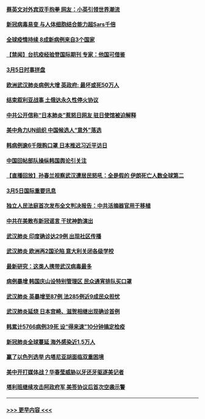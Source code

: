 #### [蔡英文对外宾双手抱拳 网友：小英引领世界潮流](../pages/prog202/a102793003.md?t=03061431) 
#### [新冠病毒易变 与人体细胞结合能力超Sars千倍](../pages/prog202/a102792974.md?t=03061431) 
#### [全球疫情持续 8成新病例来自3个国家](../pages/prog202/a102792857.md?t=03061431) 
#### [【禁闻】台抗疫经验登国际期刊 专家：他国可借鉴](../pages/prog202/a102792813.md?t=03061431) 
#### [3月5日时事拼盘](../pages/prog202/a102792802.md?t=03061431) 
#### [欧洲武汉肺炎病例大增 英政府: 最坏或死50万人](../pages/prog202/a102792740.md?t=03061431) 
#### [结束叙利亚战事 土俄达永久性停火协议](../pages/prog202/a102792768.md?t=03061431) 
#### [中共公开信称“日本肺炎”惹怒日网友  驻日使馆被迫解释](../pages/prog202/a102792702.md?t=03061431) 
#### [美中角力UN组织 中国候选人“意外”落选](../pages/prog202/a102792651.md?t=03061431) 
#### [韩病例逾6千限购口罩 日本推迟习近平访日](../pages/prog202/a102792657.md?t=03061431) 
#### [中国回帖部队操纵韩国舆论引关注](../pages/prog202/a102792604.md?t=03061431) 
#### [【直播回放】孙春兰视察武汉遭居民怒吼：全是假的 伊朗死亡人数全球第二](../pages/prog202/a102792487.md?t=03061431) 
#### [3月5日国际重要讯息](../pages/prog202/a102792420.md?t=03061431) 
#### [独立人民法庭首次发布全文判决报告：中共活摘器官用于移植](../pages/prog202/a102792401.md?t=03061431) 
#### [中共在美散布新冠谣言 干扰神韵演出](../pages/prog202/a102792386.md?t=03061431) 
#### [武汉肺炎 印度确诊达29例 出现社区传播](../pages/prog202/a102792349.md?t=03061431) 
#### [武汉肺炎 欧洲再2国沦陷 意大利关闭各级学校](../pages/prog202/a102792333.md?t=03061431) 
#### [最新研究：这类人携带武汉病毒最多](../pages/prog202/a102792332.md?t=03061431) 
#### [病例暴增 韩国庆山设特别管理区 民众通宵排队买口罩](../pages/prog202/a102792310.md?t=03061431) 
#### [武汉肺炎 英暴增至87例 法285例近9成民众担忧](../pages/prog202/a102792200.md?t=03061431) 
#### [武汉肺炎延烧 日本宫崎、滋贺相继出现确诊首例](../pages/prog202/a102792170.md?t=03061431) 
#### [韩累计5766病例39死 设“得来速”10分钟搞定检疫](../pages/prog202/a102792109.md?t=03061431) 
#### [新冠肺炎全球蔓延 海外感染近1.5万人](../pages/prog202/a102792022.md?t=03061431) 
#### [赢了以色列选举 内塔尼亚胡面临双重困境](../pages/prog202/a102792017.md?t=03061431) 
#### [美中开打媒体战？华春莹威胁以牙还牙驱逐美记者](../pages/prog202/a102791898.md?t=03061431) 
#### [塔利班继续攻击阿政府军 美签协议后首次空袭示警](../pages/prog202/a102791905.md?t=03061431) 

----
#### [ >>> 更早内容 <<< ](../indexes/prog202-earlier.md)
